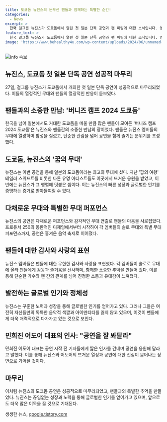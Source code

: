 ```yaml
---
title: 도쿄돔 뉴진스의 눈부신 팬들과 함께하는 특별한 순간!
categories:
  - News
excerpt: >
  한국 걸그룹 뉴진스가 도쿄돔에서 열린 첫 일본 단독 공연과 팬 미팅에 대한 소식입니다. 멤버들은 열정적인 무대와 감동적인 공연을 선보였으며, 5만 명이 넘는 팬들이 열광하며 응원했습니다. 공연에는 9만 1천 명 이상이 참석해 티켓이 매진되었고, 멤버들은 개별 무대와 새로운 곡을 선보이며 관객들을 매료시켰습니다. 본 기사에서는 특히 민희진 어도어 대표의 인사와 오랜 시간 활동을 중단했던 멤버 혜인의 복귀에 관한 내용도 소개됐습니다.
feature_text: >
  한국 걸그룹 뉴진스가 도쿄돔에서 열린 첫 일본 단독 공연과 팬 미팅에 대한 소식입니다. 멤버들은 열정적인 무대와 감동적인 공연을 선보였으며, 5만 명이 넘는 팬들이 열광하며 응원했습니다. 공연에는 9만 1천 명 이상이 참석해 티켓이 매진되었고, 멤버들은 개별 무대와 새로운 곡을 선보이며 관객들을 매료시켰습니다. 본 기사에서는 특히 민희진 어도어 대표의 인사와 오랜 시간 활동을 중단했던 멤버 혜인의 복귀에 관한 내용도 소개됐습니다.
image: 'https://www.behealthy4u.com/wp-content/uploads/2024/06/unnamed-file.png'
---
```


<p><img src="https://www.behealthy4u.com/wp-content/uploads/2024/06/unnamed-file.png" alt="info 속보" /></p>

<h2 data-ke-size="size26">뉴진스, 도쿄돔 첫 일본 단독 공연 성공적 마무리</h2>

<p data-ke-size="size16">27일, 걸그룹 뉴진스가 도쿄돔에서 개최한 첫 일본 단독 공연이 성공적으로 마무리되었다. 이들의 열정적인 무대와 팬들의 열광적인 반응이 돋보였다.</p>

<h2 data-ke-size="size24">팬들과의 소중한 만남: '버니즈 캠프 2024 도쿄돔'</h2>

<p data-ke-size="size16">한국을 넘어 일본에서도 거대한 도쿄돔을 메울 만큼 많은 팬들이 모여든 '버니즈 캠프 2024 도쿄돔'은 뉴진스와 팬들간의 소중한 만남의 장이었다. 팬들은 뉴진스 멤버들의 무대에 열광하며 함성을 질렀고, 단순한 관람을 넘어 공연을 함께 즐기는 분위기를 조성했다.</p>

<h2 data-ke-size="size24">도쿄돔, 뉴진스의 '꿈의 무대'</h2>

<p data-ke-size="size16">뉴진스는 이번 공연을 통해 일본의 도쿄돔이라는 최고의 무대에 섰다. 지난 '팝의 여왕' 테일러 스위프트를 비롯한 다른 유명 아티스트들도 이곳에서 뜨거운 응원을 받았고, 이번에는 뉴진스가 그 행렬에 덧붙은 셈이다. 이는 뉴진스의 빠른 성장과 글로벌한 인기를 증명하는 증거로 받아들여질 수 있다.</p>

<h2 data-ke-size="size24">다채로운 무대와 특별한 무대 퍼포먼스</h2>

<p data-ke-size="size16">뉴진스의 공연은 다채로운 퍼포먼스와 감각적인 무대 연출로 팬들의 마음을 사로잡았다. 프로듀서 250의 몽환적인 디제잉에서부터 시작하여 각 멤버들의 솔로 무대와 특별 무대 퍼포먼스까지, 공연은 흥겨운 음악 축제로 이어졌다.</p>

<h2 data-ke-size="size24">팬들에 대한 감사와 사랑의 표현</h2>

<p data-ke-size="size16">뉴진스 멤버들은 팬들에 대한 무한한 감사와 사랑을 표현했다. 각 멤버들이 솔로로 무대에 올라 팬들에게 감동과 즐거움을 선사하며, 함께한 소중한 추억을 만들어 갔다. 이를 통해 단순한 가수와 팬 간의 관계를 넘어 진정한 소통과 유대감이 느껴졌다.</p>

<h2 data-ke-size="size24">발전하는 글로벌 인기와 정체성</h2>

<p data-ke-size="size16">뉴진스는 꾸준한 노력과 성장을 통해 글로벌한 인기를 얻어가고 있다. 그러나 그들은 여전히 자신들만의 독특한 음악적 색깔과 아이덴티티를 잃지 않고 있으며, 이것이 팬들에게 더욱 매력적으로 다가가고 있는 것으로 보인다.</p>

<h2 data-ke-size="size24">민희진 어도어 대표의 인사: "공연을 잘 봐달라"</h2>

<p data-ke-size="size16">민희진 어도어 대표는 공연 시작 전 기자들에게 짧은 인사를 건네며 공연을 응원해 달라고 말했다. 이를 통해 뉴진스와 어도어의 뜨거운 열정과 공연에 대한 진심이 묻어나는 장면으로 기억될 것이다.</p>

<h2 data-ke-size="size24">마무리</h2>

<p data-ke-size="size16">이처럼 뉴진스의 도쿄돔 공연은 성공적으로 마무리되었고, 팬들과의 특별한 추억을 만들었다. 뉴진스는 끊임없는 성장과 노력을 통해 글로벌한 인기를 얻어가고 있으며, 앞으로도 더욱 많은 이목을 끌 것으로 기대된다.</p>
생생한 뉴스, <a href="https://qoogle.tistory.com" rel="dofollow">qoogle.tistory.com</a>


